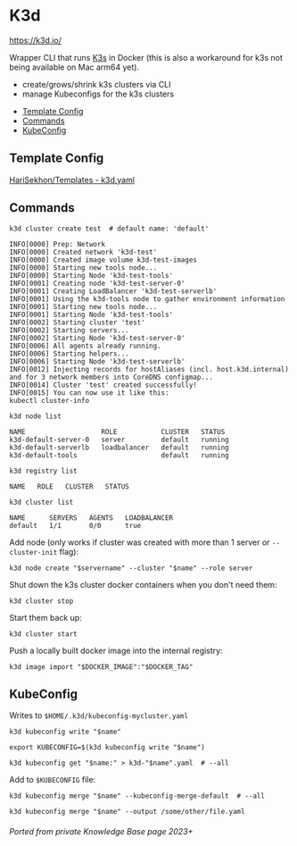 # K3d

<https://k3d.io/>

Wrapper CLI that runs [K3s](k3s.md) in Docker (this is also a workaround for k3s not being available on Mac arm64 yet).

- create/grows/shrink k3s clusters via CLI
- manage Kubeconfigs for the k3s clusters

<!-- INDEX_START -->

- [Template Config](#template-config)
- [Commands](#commands)
- [KubeConfig](#kubeconfig)

<!-- INDEX_END -->

## Template Config

[HariSekhon/Templates - k3d.yaml](https://github.com/HariSekhon/Templates/blob/master/k3d.yaml)

## Commands

```shell
k3d cluster create test  # default name: 'default'
```
```
INFO[0000] Prep: Network
INFO[0000] Created network 'k3d-test'
INFO[0000] Created image volume k3d-test-images
INFO[0000] Starting new tools node...
INFO[0000] Starting Node 'k3d-test-tools'
INFO[0001] Creating node 'k3d-test-server-0'
INFO[0001] Creating LoadBalancer 'k3d-test-serverlb'
INFO[0001] Using the k3d-tools node to gather environment information
INFO[0001] Starting new tools node...
INFO[0001] Starting Node 'k3d-test-tools'
INFO[0002] Starting cluster 'test'
INFO[0002] Starting servers...
INFO[0002] Starting Node 'k3d-test-server-0'
INFO[0006] All agents already running.
INFO[0006] Starting helpers...
INFO[0006] Starting Node 'k3d-test-serverlb'
INFO[0012] Injecting records for hostAliases (incl. host.k3d.internal) and for 3 network members into CoreDNS configmap...
INFO[0014] Cluster 'test' created successfully!
INFO[0015] You can now use it like this:
kubectl cluster-info
```

```shell
k3d node list
```
```shell
NAME                   ROLE           CLUSTER   STATUS
k3d-default-server-0   server         default   running
k3d-default-serverlb   loadbalancer   default   running
k3d-default-tools                     default   running
```

```shell
k3d registry list
```
```
NAME   ROLE   CLUSTER   STATUS
```

```shell
k3d cluster list
```
```
NAME      SERVERS   AGENTS   LOADBALANCER
default   1/1       0/0      true
```

Add node (only works if cluster was created with more than 1 server or `--cluster-init` flag):

```shell
k3d node create "$servername" --cluster "$name" --role server
```

Shut down the k3s cluster docker containers when you don't need them:

```shell
k3d cluster stop
```

Start them back up:

```shell
k3d cluster start
```

Push a locally built docker image into the internal registry:

```shell
k3d image import "$DOCKER_IMAGE":"$DOCKER_TAG"
```

## KubeConfig

Writes to `$HOME/.k3d/kubeconfig-mycluster.yaml`

```shell
k3d kubeconfig write "$name"
```

```shell
export KUBECONFIG=$(k3d kubeconfig write "$name")
```

```shell
k3d kubeconfig get "$name:" > k3d-"$name".yaml  # --all
```

Add to `$KUBECONFIG` file:

```shell
k3d kubeconfig merge "$name" --kubeconfig-merge-default  # --all
```

```shell
k3d kubeconfig merge "$name" --output /some/other/file.yaml
```

###### Ported from private Knowledge Base page 2023+
